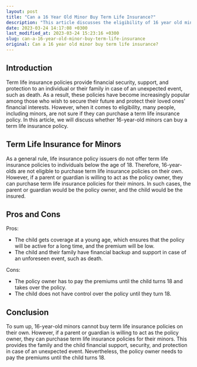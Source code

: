 ```yaml
---
layout: post
title: "Can a 16 Year Old Minor Buy Term Life Insurance?"
description: "This article discusses the eligibility of 16 year old minors to buy term life insurance policies."
date: 2023-03-24 14:17:08 +0300
last_modified_at: 2023-03-24 15:23:16 +0300
slug: can-a-16-year-old-minor-buy-term-life-insurance
original: Can a 16 year old minor buy term life insurance?
---
```

## Introduction

Term life insurance policies provide financial security, support, and protection to an individual or their family in case of an unexpected event, such as death. As a result, these policies have become increasingly popular among those who wish to secure their future and protect their loved ones' financial interests. However, when it comes to eligibility, many people, including minors, are not sure if they can purchase a term life insurance policy. In this article, we will discuss whether 16-year-old minors can buy a term life insurance policy.

## Term Life Insurance for Minors

As a general rule, life insurance policy issuers do not offer term life insurance policies to individuals below the age of 18. Therefore, 16-year-olds are not eligible to purchase term life insurance policies on their own. However, if a parent or guardian is willing to act as the policy owner, they can purchase term life insurance policies for their minors. In such cases, the parent or guardian would be the policy owner, and the child would be the insured.

## Pros and Cons

Pros:

* The child gets coverage at a young age, which ensures that the policy will be active for a long time, and the premium will be low.
* The child and their family have financial backup and support in case of an unforeseen event, such as death.

Cons:

* The policy owner has to pay the premiums until the child turns 18 and takes over the policy.
* The child does not have control over the policy until they turn 18.

## Conclusion

To sum up, 16-year-old minors cannot buy term life insurance policies on their own. However, if a parent or guardian is willing to act as the policy owner, they can purchase term life insurance policies for their minors. This provides the family and the child financial support, security, and protection in case of an unexpected event. Nevertheless, the policy owner needs to pay the premiums until the child turns 18.